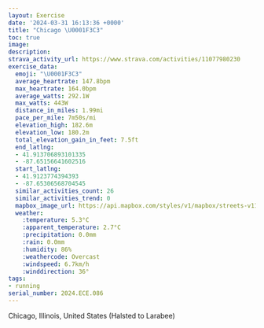 ```yaml
---
layout: Exercise
date: '2024-03-31 16:13:36 +0000'
title: "Chicago \U0001F3C3"
toc: true
image:
description:
strava_activity_url: https://www.strava.com/activities/11077980230
exercise_data:
  emoji: "\U0001F3C3"
  average_heartrate: 147.8bpm
  max_heartrate: 164.0bpm
  average_watts: 292.1W
  max_watts: 443W
  distance_in_miles: 1.99mi
  pace_per_mile: 7m50s/mi
  elevation_high: 182.6m
  elevation_low: 180.2m
  total_elevation_gain_in_feet: 7.5ft
  end_latlng:
  - 41.913706893101335
  - -87.65156641602516
  start_latlng:
  - 41.9123774394393
  - -87.65306568704545
  similar_activities_count: 26
  similar_activities_trend: 0
  mapbox_image_url: https://api.mapbox.com/styles/v1/mapbox/streets-v11/static/path-5+787af2-1.0(ygy~Fpl~uO%3FoGGaHC%5DECE%3FIM%3FGEuPIoKCQGE%7DA%40GCAIGaSI%7D%40%3FmAEiBM_ACa%40E%7BOBsFCiAEMC%60%40DpCL%60DFdKAhDFv%40%40vAFt%40DpBJbT%40RFHvACLD%40JPvXBdADFHBBLDjG),pin-s-s+e5b22e(-87.65145,41.91373),pin-s-f+89ae00(-87.64966999999999,41.91373000000001)/auto/800x800?access_token=pk.eyJ1Ijoiam9zaGJlY2ttYW4iLCJhIjoiY205eWR2aDd1MWZ6djJrbXc4a3M0bWZleiJ9.XiG9OWkNcZk2QzjJbxLB4A
  weather:
    :temperature: 5.3°C
    :apparent_temperature: 2.7°C
    :precipitation: 0.0mm
    :rain: 0.0mm
    :humidity: 86%
    :weathercode: Overcast
    :windspeed: 6.7km/h
    :winddirection: 36°
tags:
- running
serial_number: 2024.ECE.086
---
```

Chicago, Illinois, United States (Halsted to Larabee)
